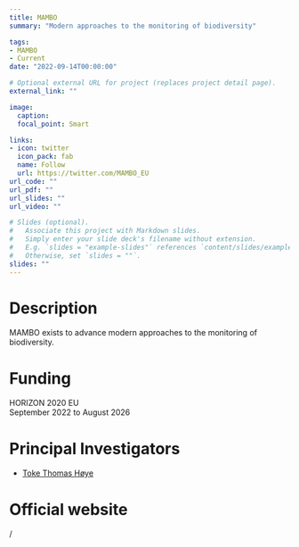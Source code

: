 ```yaml
---
title: MAMBO
summary: "Modern approaches to the monitoring of biodiversity"

tags:
- MAMBO
- Current
date: "2022-09-14T00:00:00"

# Optional external URL for project (replaces project detail page).
external_link: ""

image:
  caption: 
  focal_point: Smart

links:
- icon: twitter
  icon_pack: fab
  name: Follow
  url: https://twitter.com/MAMBO_EU
url_code: ""
url_pdf: ""
url_slides: ""
url_video: ""

# Slides (optional).
#   Associate this project with Markdown slides.
#   Simply enter your slide deck's filename without extension.
#   E.g. `slides = "example-slides"` references `content/slides/example-slides.md`.
#   Otherwise, set `slides = ""`.
slides: ""
---
```


# Description
MAMBO exists to advance modern approaches to the monitoring of biodiversity.

# Funding
HORIZON 2020 EU   
September 2022 to August 2026

# Principal Investigators
- [Toke Thomas Høye](https://pure.au.dk/portal/en/persons/toke-thomas-hoeye(3dd7f6f7-5f2a-481f-ac0f-e2315af69467).html)

# Official website
/
